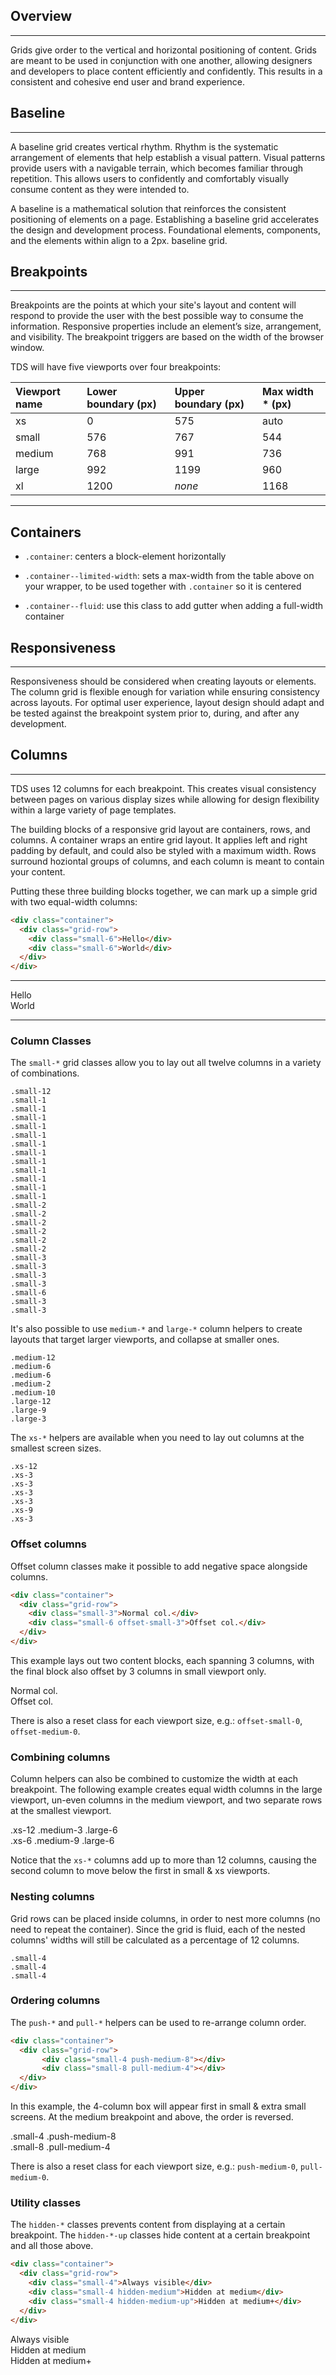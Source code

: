 ## Overview

---

Grids give order to the vertical and horizontal positioning of content. Grids are meant to be used in conjunction with one another, allowing designers and developers to place content efficiently and confidently. This results in a consistent and cohesive end user and brand experience.

## Baseline

---

A baseline grid creates vertical rhythm. Rhythm is the systematic arrangement of elements that help establish a visual pattern. Visual patterns provide users with a navigable terrain, which becomes familiar through repetition. This allows users to confidently and comfortably visually consume content as they were intended to.

A baseline is a mathematical solution that reinforces the consistent positioning of elements on a page. Establishing a baseline grid accelerates the design and development process. Foundational elements, components, and the elements within align to a 2px. baseline grid.

## Breakpoints

---

Breakpoints are the points at which your site's layout and content will respond to provide the user with the best possible way to consume the information. Responsive properties include an element’s size, arrangement, and visibility. The breakpoint triggers are based on the width of the browser window.

TDS will have five viewports over four breakpoints:

| Viewport name | Lower boundary (px) | Upper boundary (px) | Max width &ast; (px) |
|:---|:---|:---|:---|
| xs | 0 | 575 | auto |
| small | 576 | 767 | 544 |
| medium | 768 | 991 | 736 |
| large | 992 | 1199 | 960 |
| xl | 1200 | *none* | 1168 |

---

## Containers

* `.container`:
centers a block-element horizontally

* `.container--limited-width`: sets a max-width from the table above on your wrapper, to be used together with `.container` so it is centered

* `.container--fluid`: use this class to add gutter when adding a full-width container

## Responsiveness

---

Responsiveness should be considered when creating layouts or elements. The column grid is flexible enough for variation while ensuring consistency across layouts. For optimal user experience, layout design should adapt and be tested against the breakpoint system prior to, during, and after any development.

## Columns

---

TDS uses 12 columns for each breakpoint. This creates visual consistency between pages on various display sizes while allowing for design flexibility within a large variety of page templates.

The building blocks of a responsive grid layout are containers, rows, and columns.  A container wraps an entire grid layout. It applies left and right padding by default, and could also be styled with a maximum width. Rows surround hoziontal groups of columns, and each column is meant to contain your content.

Putting these three building blocks together, we can mark up a simple grid with two equal-width columns:

```html
<div class="container">
  <div class="grid-row">
    <div class="small-6">Hello</div>
    <div class="small-6">World</div>
  </div>
</div>
```

---

<div class="grid-row">
  <div class="small-6">Hello</div>
  <div class="small-6">World</div>
</div>

---

### Column Classes

The `small-*` grid classes allow you to lay out all twelve columns in a variety of combinations.

<div class="example">
  <div class="container">
	  <div class="grid-row">
      <div class="small-12"><code>.small-12</code></div>
	  </div>
  	<div class="grid-row">
  	    <div class="small-1"><code>.small-1</code></div>
  	    <div class="small-1"><code>.small-1</code></div>
  	    <div class="small-1"><code>.small-1</code></div>
  	    <div class="small-1"><code>.small-1</code></div>
  	    <div class="small-1"><code>.small-1</code></div>
  	    <div class="small-1"><code>.small-1</code></div>
  	    <div class="small-1"><code>.small-1</code></div>
  	    <div class="small-1"><code>.small-1</code></div>
  	    <div class="small-1"><code>.small-1</code></div>
  	    <div class="small-1"><code>.small-1</code></div>
  	    <div class="small-1"><code>.small-1</code></div>
  	    <div class="small-1"><code>.small-1</code></div>
  	</div>
  	<div class="grid-row">
  	    <div class="small-2"><code>.small-2</code></div>
  	    <div class="small-2"><code>.small-2</code></div>
  	    <div class="small-2"><code>.small-2</code></div>
  	    <div class="small-2"><code>.small-2</code></div>
  	    <div class="small-2"><code>.small-2</code></div>
  	    <div class="small-2"><code>.small-2</code></div>
  	</div>
  	<div class="grid-row">
  	    <div class="small-3"><code>.small-3</code></div>
  	    <div class="small-3"><code>.small-3</code></div>
  	    <div class="small-3"><code>.small-3</code></div>
  	    <div class="small-3"><code>.small-3</code></div>
  	</div>
  	<div class="grid-row">
  	    <div class="small-6"><code>.small-6</code></div>
  	    <div class="small-3"><code>.small-3</code></div>
  	    <div class="small-3"><code>.small-3</code></div>
  	</div>
    </div>
</div>

It's also possible to use `medium-*` and `large-*` column helpers to create layouts that target larger viewports, and collapse at smaller ones.

<div class="example">
  <div class="container">
    <div class="grid-row">
	    <div class="medium-12"><code>.medium-12</code></div>
	  </div>
	  <div class="grid-row">
	    <div class="medium-6"><code>.medium-6</code></div>
	    <div class="medium-6"><code>.medium-6</code></div>
	  </div>
	  <div class="grid-row">
	    <div class="medium-2"><code>.medium-2</code></div>
	    <div class="medium-10"><code>.medium-10</code></div>
	  </div>
	  <div class="grid-row">
	    <div class="large-12"><code>.large-12</code></div>
	  </div>
	  <div class="grid-row">
	    <div class="large-9"><code>.large-9</code></div>
	    <div class="large-3"><code>.large-3</code></div>
	  </div>
  </div>
</div>

The `xs-*` helpers are available when you need to lay out columns at the smallest screen sizes.

<div class="example">
  <div class="container">
	  <div class="grid-row">
	   <div class="xs-12"><code>.xs-12</code></div>
	  </div>
	  <div class="grid-row">
	    <div class="xs-3"><code>.xs-3</code></div>
	    <div class="xs-3"><code>.xs-3</code></div>
	    <div class="xs-3"><code>.xs-3</code></div>
	    <div class="xs-3"><code>.xs-3</code></div>
	  </div>
	  <div class="grid-row">
	    <div class="xs-9"><code>.xs-9</code></div>
	    <div class="xs-3"><code>.xs-3</code></div>
	  </div>
  </div>
</div>

### Offset columns

Offset column classes make it possible to add negative space alongside columns.

```html
<div class="container">
  <div class="grid-row">
    <div class="small-3">Normal col.</div>
    <div class="small-6 offset-small-3">Offset col.</div>
  </div>
</div>
```

This example lays out two content blocks, each spanning 3 columns, with the final block also offset by 3 columns in small viewport only.

<div class="example">
  <div class="container">
  	<div class="grid-row">
  	  <div class="small-3">Normal col.</div>
  	  <div class="small-6 offset-small-3">Offset col.</div>
  	</div>
  </div>
</div>

There is also a reset class for each viewport size, e.g.: `offset-small-0`, `offset-medium-0`.

### Combining columns

Column helpers can also be combined to customize the width at each breakpoint. The following example creates equal width columns in the large viewport, un-even columns in the medium viewport, and two separate rows at the smallest viewport.

<div class="example">
  <div class="container">
    <div class="grid-row">
	    <div class="xs-12 medium-3 large-6">.xs-12 .medium-3 .large-6</div>
	    <div class="xs-6 medium-9 large-6">.xs-6 .medium-9 .large-6</div>
	  </div>
  </div>
</div>

Notice that the `xs-*` columns add up to more than 12 columns, causing the second column to move below the first in small &amp; xs viewports.

### Nesting columns

Grid rows can be placed inside columns, in order to nest more columns (no need to repeat the container). Since the grid is fluid, each of the nested columns' widths will still be calculated as a percentage of 12 columns.

<div class="example">
  <div class="container">
    <div class="grid-row">
	    <div class="small-8">
        <div class="grid-row">
  		    <div class="small-4"><code>.small-4</code></div>
  		    <div class="small-4"><code>.small-4</code></div>
		    </div>
	    </div>
	    <div class="small-4"><code>.small-4</code></div>
	  </div>
  </div>
</div>

### Ordering columns

The `push-*` and `pull-*` helpers can be used to re-arrange column order.

```html
<div class="container">
  <div class="grid-row">
	   <div class="small-4 push-medium-8"></div>
	   <div class="small-8 pull-medium-4"></div>
  </div>
</div>
```

In this example, the 4-column box will appear first in small &amp; extra small screens. At the medium breakpoint and above, the order is reversed.

<div class="example">
  <div class="container">
    <div class="grid-row">
	    <div class="small-4 push-medium-8">.small-4 .push-medium-8</div>
	    <div class="small-8 pull-medium-4">.small-8 .pull-medium-4</div>
	  </div>
  </div>
</div>

There is also a reset class for each viewport size, e.g.: `push-medium-0`, `pull-medium-0`.

### Utility classes

The `hidden-*` classes prevents content from displaying at a certain breakpoint. The `hidden-*-up` classes hide content at a certain breakpoint and all those above.

```html
<div class="container">
  <div class="grid-row">
  	<div class="small-4">Always visible</div>
  	<div class="small-4 hidden-medium">Hidden at medium</div>
  	<div class="small-4 hidden-medium-up">Hidden at medium+</div>
  </div>
</div>
```

<div class="example">
  <div class="container">
  	<div class="grid-row">
	    <div class="small-4">Always visible</div>
	    <div class="small-4 hidden-medium">Hidden at medium</div>
	    <div class="small-4 hidden-medium-up">Hidden at medium+</div>
  	</div>
  </div>
</div>
